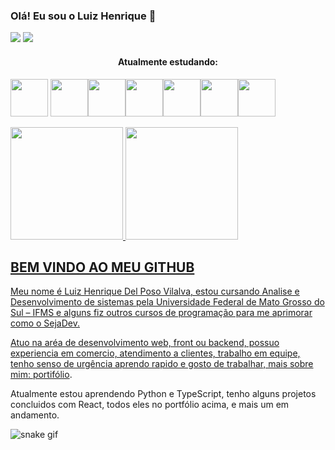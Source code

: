 ### Olá! Eu sou o Luiz Henrique 👋

<div>
<a style="text-align: right; padding: 0px;" href="https://youtu.be/eLXdZ5K89rA" target="_blank"><img src="https://img.shields.io/badge/YouTube-FF0000?style=for-the-badge&logo=youtube&logoColor=white" target="_blank"></a>
  <a href=https://www.linkedin.com/in/luiz-henrique-delposovilalva/"><img src="https://img.shields.io/badge/-LinkedIn-%230077B5?style=for-the-badge&logo=linkedin&logoColor=white" target="_blank"></a> 
</div>

<h4 style="text-align: center">Atualmente estudando:</h4>

<img src="https://cdn.jsdelivr.net/gh/devicons/devicon/icons/react/react-original.svg" width="60px" height="60px"/> <img src="https://cdn.jsdelivr.net/gh/devicons/devicon/icons/javascript/javascript-original.svg" width="60px" height="60px"/><img src="https://cdn.jsdelivr.net/gh/devicons/devicon/icons/python/python-original.svg" width="60px" height="60px"/><img src="https://cdn.jsdelivr.net/gh/devicons/devicon/icons/nodejs/nodejs-original-wordmark.svg" width="60px" height="60px"/><img src="https://cdn.jsdelivr.net/gh/devicons/devicon/icons/html5/html5-original-wordmark.svg"  width="60px" height="60px"/><img src="https://cdn.jsdelivr.net/gh/devicons/devicon/icons/css3/css3-original-wordmark.svg"  width="60px" height="60px"/><img src="https://cdn.jsdelivr.net/gh/devicons/devicon/icons/typescript/typescript-original.svg" width="60px" height="60px"/>

<div>
<a href="https://github.com/LuizHenriqueDelPosoVilalva">
<img height="180em" src="https://github-readme-stats.vercel.app/api/top-langs/?username=LuizHenriqueDelPosoVilalva&layout=compact&langs_count=7&theme=dracula"/>
<img height="180em" src="https://github-readme-stats.vercel.app/api?username=LuizHenriqueDelPosoVilalva&show_icons=true&theme=dracula&include_all_commits=true&count_private=true"/>
</div>

## BEM VINDO AO MEU GITHUB

<p>Meu nome é Luiz Henrique Del Poso Vilalva, estou cursando Analise e Desenvolvimento de sistemas pela Universidade Federal de Mato Grosso do Sul – IFMS e alguns fiz outros cursos de programação para me aprimorar como o SejaDev.

Atuo na aréa de desenvolvimento web, front ou backend, possuo experiencia em comercio, atendimento a clientes, trabalho em equipe, tenho senso de urgência 
aprendo rapido e gosto de trabalhar, mais sobre mim: <a href="https://meu-portfolio-lilac.vercel.app/" target="_blank">portifólio</a>.

Atualmente estou aprendendo Python e TypeScript, tenho alguns projetos concluidos com React, todos eles no portfólio acima, e mais um em andamento.</p>

![snake gif](https://github.com/LuizHenriqueDelPosoVilalva/LuizHenriqueDelPosoVilalva/blob/output/github-contribution-grid-snake.svg)


